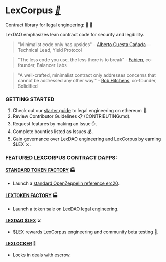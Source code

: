 # LexCorpus *[📕](https://medium.com/lexdaoism/enter-lexdao-corpus-contracts-df01d8518019)*
Contract library for legal engineering: 🤖 📜

LexDAO emphasizes lean contract code for security and legibility. 
> "Minimalist code only has upsides" - [Alberto Cuesta Cañada](https://twitter.com/acuestacanada/status/1354839730270183430?s=20) -- Technical Lead, Yield Protocol

> "The less code you use, the less there is to break" - [Fabien](https://github.com/bonustrack), co-founder, Balancer Labs 

> "A well-crafted, minimalist contract only addresses concerns that cannot be addressed any other way." - [Rob Hitchens](https://blog.b9lab.com/the-joy-of-minimalism-in-smart-contract-design-2303010c8b09), co-founder, Solidified

### GETTING STARTED

1. Check out our [starter guide]() to legal engineering on ethereum 🔧. 
2. Review Contributor Guidelines 📋 (CONTRIBUTING.md).
3. Request features by making an Issue ✋.
4. Complete bounties listed as Issues 💰.
5. Gain governance over LexDAO engineering and LexCorpus by earning $LEX ⚔️.

### FEATURED LEXCORPUS CONTRACT DAPPS:
#### [STANDARD TOKEN FACTORY](https://lexdao.github.io/OZToken/) 🏭
 * Launch a [standard OpenZeppelin reference erc20](https://github.com/OpenZeppelin/openzeppelin-contracts/blob/master/contracts/presets/ERC20PresetMinterPauser.sol).
#### [LEXTOKEN FACTORY](https://lexdao.github.io/LexTokenize/) 🏭
 * Launch a token sale on [LexDAO legal engineering](https://lexdao.substack.com/p/launch-on-lextoken).
#### [LEXDAO $LEX](https://lexdao.github.io/LEX/) ⚔️
 * $LEX rewards LexCorpus engineering and community beta testing 💸.
#### [LEXLOCKER](https://lexdao.github.io/LXL/) 🔐
 * Locks in deals with escrow.
